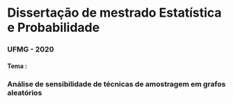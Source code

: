 # Dissertação de mestrado Estatística e Probabilidade

### UFMG - 2020

#### Tema : 

### Análise de sensibilidade de técnicas de amostragem em grafos aleatórios
